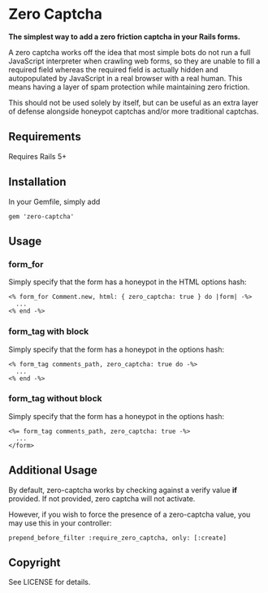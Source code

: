 # Zero Captcha

**The simplest way to add a zero friction captcha in your Rails forms.**

A zero captcha works off the idea that most simple bots do not run a full
JavaScript interpreter when crawling web forms, so they are unable to fill a 
required field whereas the required field is actually hidden and autopopulated
by JavaScript in a real browser with a real human. This means having a layer of
spam protection while maintaining zero friction.

This should not be used solely by itself, but can be useful as an extra layer
of defense alongside honeypot captchas and/or more traditional captchas.

## Requirements

Requires Rails 5+

## Installation

In your Gemfile, simply add

    gem 'zero-captcha'

## Usage

### form_for

Simply specify that the form has a honeypot in the HTML options hash:

    <% form_for Comment.new, html: { zero_captcha: true } do |form| -%>
      ...
    <% end -%>

### form_tag with block

Simply specify that the form has a honeypot in the options hash:

    <% form_tag comments_path, zero_captcha: true do -%>
      ...
    <% end -%>

### form_tag without block

Simply specify that the form has a honeypot in the options hash:

    <%= form_tag comments_path, zero_captcha: true -%>
      ...
    </form>

## Additional Usage

By default, zero-captcha works by checking against a verify value __if__ provided. If not provided, zero captcha will not activate.

However, if you wish to force the presence of a zero-captcha value, you may use this in your controller:

`prepend_before_filter :require_zero_captcha, only: [:create]`


## Copyright

See LICENSE for details.
